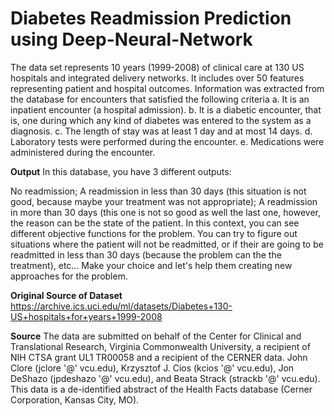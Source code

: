 # Diabetes Readmission Prediction using Deep-Neural-Network

The data set represents 10 years (1999-2008) of clinical care at 130 US hospitals and integrated delivery networks. It includes over 50 features representing patient and hospital outcomes. Information was extracted from the database for encounters that satisfied the following criteria
a. It is an inpatient encounter (a hospital admission).
b. It is a diabetic encounter, that is, one during which any kind of diabetes was entered to the system as a diagnosis.
c. The length of stay was at least 1 day and at most 14 days.
d. Laboratory tests were performed during the encounter.
e. Medications were administered during the encounter.

**Output**
In this database, you have 3 different outputs:

No readmission;
A readmission in less than 30 days (this situation is not good, because maybe your treatment was not appropriate);
A readmission in more than 30 days (this one is not so good as well the last one, however, the reason can be the state of the patient.
In this context, you can see different objective functions for the problem. You can try to figure out situations where the patient will not be readmitted, or if their are going to be readmitted in less than 30 days (because the problem can the the treatment), etc... Make your choice and let's help them creating new approaches for the problem.

**Original Source of Dataset**
https://archive.ics.uci.edu/ml/datasets/Diabetes+130-US+hospitals+for+years+1999-2008

**Source**
The data are submitted on behalf of the Center for Clinical and Translational Research, Virginia Commonwealth University, a recipient of NIH CTSA grant UL1 TR00058 and a recipient of the CERNER data. John Clore (jclore '@' vcu.edu), Krzysztof J. Cios (kcios '@' vcu.edu), Jon DeShazo (jpdeshazo '@' vcu.edu), and Beata Strack (strackb '@' vcu.edu). This data is a de-identified abstract of the Health Facts database (Cerner Corporation, Kansas City, MO).
